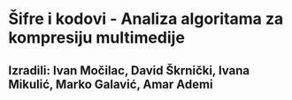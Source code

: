 # Šifre i kodovi - Analiza algoritama za kompresiju multimedije
## Izradili: Ivan Močilac, David Škrnički, Ivana Mikulić, Marko Galavić, Amar Ademi
